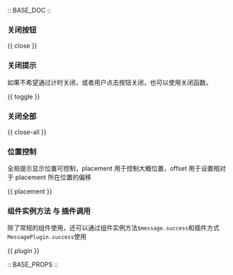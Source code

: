:: BASE_DOC ::

### 关闭按钮

{{ close }}

### 关闭提示

如果不希望通过计时关闭，或者用户点击按钮关闭，也可以使用关闭函数。

{{ toggle }}

### 关闭全部

{{ close-all }}

### 位置控制

全局提示显示位置可控制，placement 用于控制大概位置，offset 用于设置相对于 placement 所在位置的偏移

{{ placement }}

### 组件实例方法 与 插件调用

除了常规的组件使用，还可以通过组件实例方法`$message.success`和插件方式`MessagePlugin.success`使用

{{ plugin }}

:: BASE_PROPS ::
